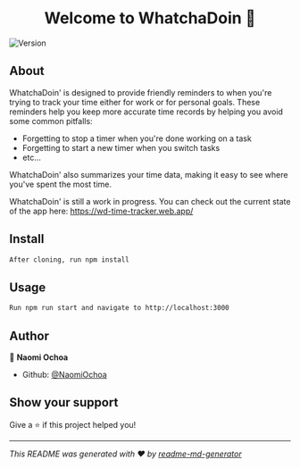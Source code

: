 <h1 align="center">Welcome to WhatchaDoin 👋</h1>
<p>
  <img alt="Version" src="https://img.shields.io/badge/version-0.1.0-blue.svg?cacheSeconds=2592000" />
</p>

## About

WhatchaDoin' is designed to provide friendly reminders to when you're trying to track your time either for work or for personal goals. These reminders help you keep more accurate time records by helping you avoid some common pitfalls:

- Forgetting to stop a timer when you're done working on a task
- Forgetting to start a new timer when you switch tasks
- etc...

WhatchaDoin' also summarizes your time data, making it easy to see where you've spent the most time.

WhatchaDoin' is still a work in progress. You can check out the current state of the app here: https://wd-time-tracker.web.app/

## Install

```sh
After cloning, run npm install
```

## Usage

```sh
Run npm run start and navigate to http://localhost:3000
```

## Author

👤 **Naomi Ochoa**

- Github: [@NaomiOchoa](https://github.com/NaomiOchoa)

## Show your support

Give a ⭐️ if this project helped you!

---

_This README was generated with ❤️ by [readme-md-generator](https://github.com/kefranabg/readme-md-generator)_
